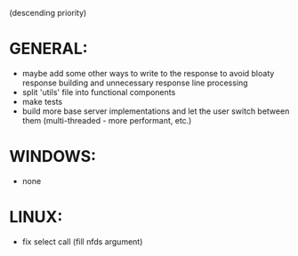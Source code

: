 (descending priority)
# GENERAL:
- maybe add some other ways to write to the response to avoid bloaty response building and unnecessary response line processing
- split 'utils' file into functional components
- make tests
- build more base server implementations and let the user switch between them (multi-threaded - more performant, etc.)
# WINDOWS:
- none
# LINUX:
- fix select call (fill nfds argument)
